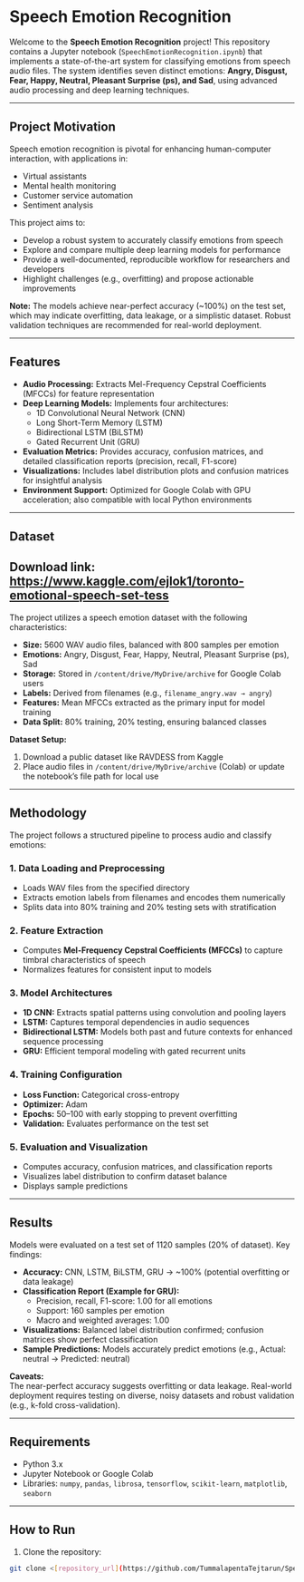 # Speech Emotion Recognition

Welcome to the **Speech Emotion Recognition** project! This repository contains a Jupyter notebook (`SpeechEmotionRecognition.ipynb`) that implements a state-of-the-art system for classifying emotions from speech audio files. The system identifies seven distinct emotions: **Angry, Disgust, Fear, Happy, Neutral, Pleasant Surprise (ps), and Sad**, using advanced audio processing and deep learning techniques.

---

## Project Motivation

Speech emotion recognition is pivotal for enhancing human-computer interaction, with applications in:

- Virtual assistants  
- Mental health monitoring  
- Customer service automation  
- Sentiment analysis  

This project aims to:

- Develop a robust system to accurately classify emotions from speech  
- Explore and compare multiple deep learning models for performance  
- Provide a well-documented, reproducible workflow for researchers and developers  
- Highlight challenges (e.g., overfitting) and propose actionable improvements  

**Note:** The models achieve near-perfect accuracy (~100%) on the test set, which may indicate overfitting, data leakage, or a simplistic dataset. Robust validation techniques are recommended for real-world deployment.

---

## Features

- **Audio Processing:** Extracts Mel-Frequency Cepstral Coefficients (MFCCs) for feature representation  
- **Deep Learning Models:** Implements four architectures:
  - 1D Convolutional Neural Network (CNN)  
  - Long Short-Term Memory (LSTM)  
  - Bidirectional LSTM (BiLSTM)  
  - Gated Recurrent Unit (GRU)  
- **Evaluation Metrics:** Provides accuracy, confusion matrices, and detailed classification reports (precision, recall, F1-score)  
- **Visualizations:** Includes label distribution plots and confusion matrices for insightful analysis  
- **Environment Support:** Optimized for Google Colab with GPU acceleration; also compatible with local Python environments  

---

## Dataset

## Download link: https://www.kaggle.com/ejlok1/toronto-emotional-speech-set-tess 
The project utilizes a speech emotion dataset  with the following characteristics:

- **Size:** 5600 WAV audio files, balanced with 800 samples per emotion  
- **Emotions:** Angry, Disgust, Fear, Happy, Neutral, Pleasant Surprise (ps), Sad  
- **Storage:** Stored in `/content/drive/MyDrive/archive` for Google Colab users  
- **Labels:** Derived from filenames (e.g., `filename_angry.wav → angry`)  
- **Features:** Mean MFCCs extracted as the primary input for model training  
- **Data Split:** 80% training, 20% testing, ensuring balanced classes  

**Dataset Setup:**

1. Download a public dataset like RAVDESS from Kaggle  
2. Place audio files in `/content/drive/MyDrive/archive` (Colab) or update the notebook’s file path for local use  

---

## Methodology

The project follows a structured pipeline to process audio and classify emotions:

### 1. Data Loading and Preprocessing
- Loads WAV files from the specified directory  
- Extracts emotion labels from filenames and encodes them numerically  
- Splits data into 80% training and 20% testing sets with stratification  

### 2. Feature Extraction
- Computes **Mel-Frequency Cepstral Coefficients (MFCCs)** to capture timbral characteristics of speech  
- Normalizes features for consistent input to models  

### 3. Model Architectures
- **1D CNN:** Extracts spatial patterns using convolution and pooling layers  
- **LSTM:** Captures temporal dependencies in audio sequences  
- **Bidirectional LSTM:** Models both past and future contexts for enhanced sequence processing  
- **GRU:** Efficient temporal modeling with gated recurrent units  

### 4. Training Configuration
- **Loss Function:** Categorical cross-entropy  
- **Optimizer:** Adam  
- **Epochs:** 50–100 with early stopping to prevent overfitting  
- **Validation:** Evaluates performance on the test set  

### 5. Evaluation and Visualization
- Computes accuracy, confusion matrices, and classification reports  
- Visualizes label distribution to confirm dataset balance  
- Displays sample predictions  

---

## Results

Models were evaluated on a test set of 1120 samples (20% of dataset). Key findings:

- **Accuracy:** CNN, LSTM, BiLSTM, GRU → ~100% (potential overfitting or data leakage)  
- **Classification Report (Example for GRU):**
  - Precision, recall, F1-score: 1.00 for all emotions  
  - Support: 160 samples per emotion  
  - Macro and weighted averages: 1.00  
- **Visualizations:** Balanced label distribution confirmed; confusion matrices show perfect classification  
- **Sample Predictions:** Models accurately predict emotions (e.g., Actual: neutral → Predicted: neutral)  

**Caveats:**  
The near-perfect accuracy suggests overfitting or data leakage. Real-world deployment requires testing on diverse, noisy datasets and robust validation (e.g., k-fold cross-validation).

---

## Requirements

- Python 3.x  
- Jupyter Notebook or Google Colab  
- Libraries: `numpy`, `pandas`, `librosa`, `tensorflow`, `scikit-learn`, `matplotlib`, `seaborn`

---

## How to Run

1. Clone the repository:  
```bash
git clone <[repository_url](https://github.com/TummalapentaTejtarun/SpeechEmotionRecognition.git)>
